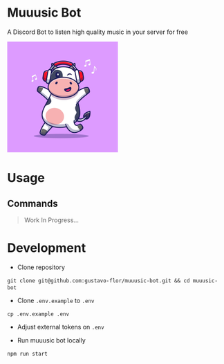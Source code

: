 # Muuusic Bot

A Discord Bot to listen high quality music in your server for free

![A cow dancing a music, its using a headphones](./assets/bot_avatar.png)

# Usage

## Commands

> Work In Progress...

# Development

- Clone repository 

```shell
git clone git@github.com:gustavo-flor/muuusic-bot.git && cd muuusic-bot
```

- Clone `.env.example` to `.env`

```shell
cp .env.example .env
```

- Adjust external tokens on `.env`

- Run muuusic bot locally

```shell
npm run start
```